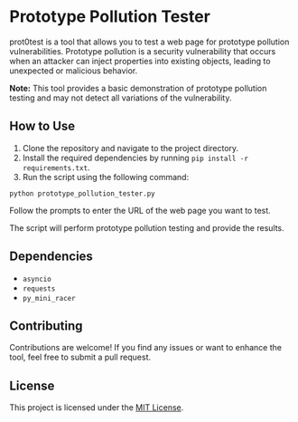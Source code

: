 <!DOCTYPE html>
<html>
<head>
</head>
<body>
<h1>Prototype Pollution Tester</h1>


<p>prot0test is a tool that allows you to test a web page for prototype pollution vulnerabilities. Prototype pollution is a security vulnerability that occurs when an attacker can inject properties into existing objects, leading to unexpected or malicious behavior.</p>

<p><strong>Note:</strong> This tool provides a basic demonstration of prototype pollution testing and may not detect all variations of the vulnerability.</p>

<h2>How to Use</h2>

<ol>
<li>Clone the repository and navigate to the project directory.</li>
<li>Install the required dependencies by running <code>pip install -r requirements.txt</code>.</li>
<li>Run the script using the following command:</li>
</ol>

<pre><code>python prototype_pollution_tester.py
</code></pre>

<p>Follow the prompts to enter the URL of the web page you want to test.</p>

<p>The script will perform prototype pollution testing and provide the results.</p>

<h2>Dependencies</h2>

<ul>
<li><code>asyncio</code></li>
<li><code>requests</code></li>
<li><code>py_mini_racer</code></li>
</ul>

<h2>Contributing</h2>

<p>Contributions are welcome! If you find any issues or want to enhance the tool, feel free to submit a pull request.</p>

<h2>License</h2>

<p>This project is licensed under the <a href="LICENSE">MIT License</a>.</p>
</body>
</html>
